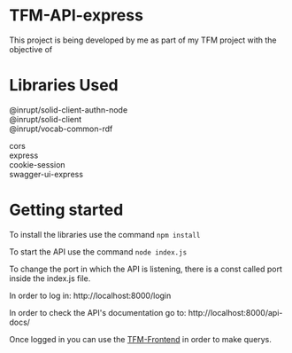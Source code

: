 # TFM-API-express
 
 This project is being developed by me as part of my TFM project with the objective of 
 
# Libraries Used
@inrupt/solid-client-authn-node <br>
@inrupt/solid-client <br>
@inrupt/vocab-common-rdf <br>

cors <br>
express <br>
cookie-session <br>
swagger-ui-express <br>

# Getting started

To install the libraries use the command `npm install`

To start the API use the command `node index.js`

To change the port in which the API is listening, there is a const called port inside the index.js file.

In order to  log in: http://localhost:8000/login

In order to check the API's documentation go to: http://localhost:8000/api-docs/

Once logged in you can use the [TFM-Frontend](https://github.com/Rlongares/TFM-frontend) in order to make querys.



